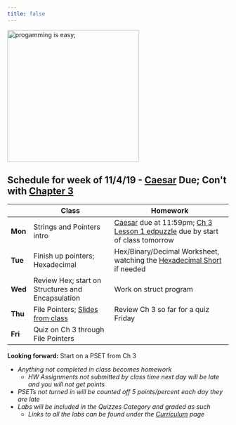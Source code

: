 ```yaml
---
title: false
---
```


<!-- # Hello, world! -->

<img src="https://i.pinimg.com/originals/de/f5/2f/def52fe41d695d8feebd2cdc194da929.png" alt="progamming is easy;" height="300">

## Schedule for week of 11/4/19 - [Caesar](https://docs.cs50.net/2019/ap/problems/caesar/caesar.html) Due; Con't with [Chapter 3](curriculum/3)

  |       |Class                  |Homework   |
  |-------|---------              |---------  |
  |**Mon**|Strings and Pointers intro|[Caesar](https://docs.cs50.net/2019/ap/problems/caesar/caesar.html) due at 11:59pm; [Ch 3 Lesson 1 edpuzzle](https://edpuzzle.com/assignments/5dc0586d59164740b29e0e3c/watch) due by start of class tomorrow|
  |**Tue**|Finish up pointers; Hexadecimal|Hex/Binary/Decimal Worksheet, watching the [Hexadecimal Short](https://www.youtube.com/watch?v=8okwMK6htKE) if needed|
  |**Wed**|Review Hex; start on Structures and Encapsulation|Work on struct program|
  |**Thu**|File Pointers; [Slides from class](https://parrottacademy-my.sharepoint.com/:p:/g/personal/cbeaman_parrottacademy_org/EbxFpCzfawpBqL_2FnDMn4QBbzXCU5kWKETJggNDWnmuLg?e=cBa2k6)|Review Ch 3 so far for a quiz Friday|
  |**Fri**|Quiz on Ch 3 through File Pointers|           |

**Looking forward:** Start on a PSET from Ch 3

  - *Anything not completed in class becomes homework*
    - *HW Assignments not submitted by class time next day will be late and you will not get points*
  - *PSETs not turned in will be counted off 5 points/percent each day they are late*
  - *Labs will be included in the Quizzes Category and graded as such*
    - *Links to all the labs can be found under the [Curriculum](/curriculum/index.md) page*

<!-- This is CS50 AP, Harvard University's introduction to the intellectual enterprises of computer science and the art of programming for students in high school, which satisfies the College Board's AP CS Principles curriculum framework.

<iframe src="https://www.youtube.com/embed/tZxLMIk_SaY?playlist=GAB6Gm7pTTA"></iframe> -->
